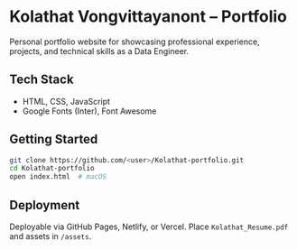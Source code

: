 # Kolathat Vongvittayanont – Portfolio

Personal portfolio website for showcasing professional experience, projects, and technical skills as a Data Engineer.

## Tech Stack
- HTML, CSS, JavaScript
- Google Fonts (Inter), Font Awesome

## Getting Started
```bash
git clone https://github.com/<user>/Kolathat-portfolio.git
cd Kolathat-portfolio
open index.html  # macOS
```

## Deployment
Deployable via GitHub Pages, Netlify, or Vercel. Place `Kolathat_Resume.pdf` and assets in `/assets`.
